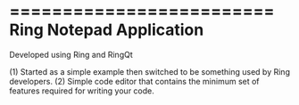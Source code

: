=========================
Ring Notepad Application
========================

Developed using Ring and RingQt

(1) Started as a simple example then switched to be something used by Ring developers.
(2) Simple code editor that contains the minimum set of features required for writing your code.